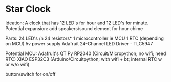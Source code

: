 # Star Clock

Ideation:
A clock that has 12 LED's for hour and 12 LED's for minute.
Potential expansion: add speakers/sound element for hour chime

Parts:
24 LED's /n
24 resistors*
1 microcontroller ie MCU
1 RTC (depending on MCU)
5v power supply
Adafruit 24-Channel LED Driver - TLC5947

Potential MCU:
Adafruit's QT Py RP2040 (Circuit/Micropython; no wifi; need RTC)
XIAO ESP32C3 (Arduino/Circuitpython; with wifi + bt; internal RTC w or w/o wifi)

button/switch for on/off

